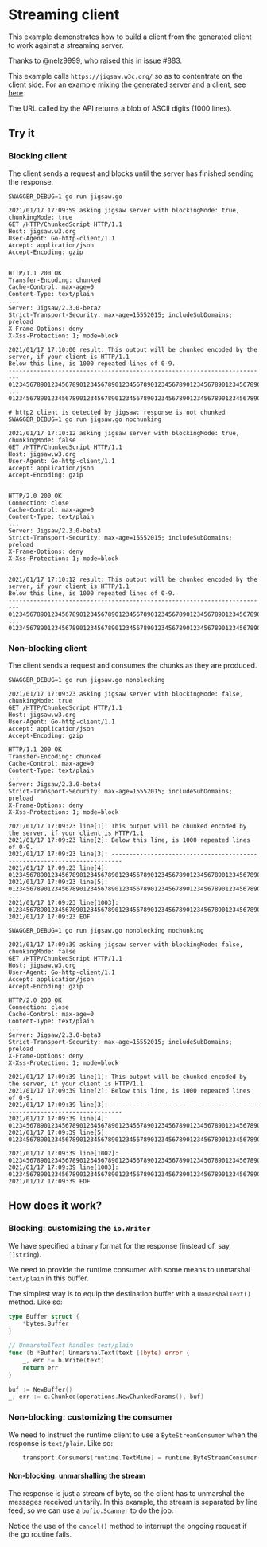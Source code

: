 # Streaming client

This example demonstrates how to build a client from the generated client
to work against a streaming server.

Thanks to @nelz9999, who raised this in issue #883.


This example calls `https://jigsaw.w3c.org/` so as to contentrate on the client
side. For an example mixing the generated server and a client, see [here](../streaming-server/README.md).

The URL called by the API returns a blob of ASCII digits (1000 lines).

## Try it

### Blocking client

The client sends a request and blocks until the server has finished sending the response.

```
SWAGGER_DEBUG=1 go run jigsaw.go

2021/01/17 17:09:59 asking jigsaw server with blockingMode: true, chunkingMode: true
GET /HTTP/ChunkedScript HTTP/1.1
Host: jigsaw.w3.org
User-Agent: Go-http-client/1.1
Accept: application/json
Accept-Encoding: gzip


HTTP/1.1 200 OK
Transfer-Encoding: chunked
Cache-Control: max-age=0
Content-Type: text/plain
...
Server: Jigsaw/2.3.0-beta2
Strict-Transport-Security: max-age=15552015; includeSubDomains; preload
X-Frame-Options: deny
X-Xss-Protection: 1; mode=block

2021/01/17 17:10:00 result: This output will be chunked encoded by the server, if your client is HTTP/1.1
Below this line, is 1000 repeated lines of 0-9.
-------------------------------------------------------------------------
01234567890123456789012345678901234567890123456789012345678901234567890
...
01234567890123456789012345678901234567890123456789012345678901234567890
```

```
# http2 client is detected by jigsaw: response is not chunked
SWAGGER_DEBUG=1 go run jigsaw.go nochunking

2021/01/17 17:10:12 asking jigsaw server with blockingMode: true, chunkingMode: false
GET /HTTP/ChunkedScript HTTP/1.1
Host: jigsaw.w3.org
User-Agent: Go-http-client/1.1
Accept: application/json
Accept-Encoding: gzip


HTTP/2.0 200 OK
Connection: close
Cache-Control: max-age=0
Content-Type: text/plain
...
Server: Jigsaw/2.3.0-beta3
Strict-Transport-Security: max-age=15552015; includeSubDomains; preload
X-Frame-Options: deny
X-Xss-Protection: 1; mode=block
...

2021/01/17 17:10:12 result: This output will be chunked encoded by the server, if your client is HTTP/1.1
Below this line, is 1000 repeated lines of 0-9.
-------------------------------------------------------------------------
01234567890123456789012345678901234567890123456789012345678901234567890
...
01234567890123456789012345678901234567890123456789012345678901234567890
```

### Non-blocking client

The client sends a request and consumes the chunks as they are produced.

```
SWAGGER_DEBUG=1 go run jigsaw.go nonblocking

2021/01/17 17:09:23 asking jigsaw server with blockingMode: false, chunkingMode: true
GET /HTTP/ChunkedScript HTTP/1.1
Host: jigsaw.w3.org
User-Agent: Go-http-client/1.1
Accept: application/json
Accept-Encoding: gzip

HTTP/1.1 200 OK
Transfer-Encoding: chunked
Cache-Control: max-age=0
Content-Type: text/plain
...
Server: Jigsaw/2.3.0-beta4
Strict-Transport-Security: max-age=15552015; includeSubDomains; preload
X-Frame-Options: deny
X-Xss-Protection: 1; mode=block

2021/01/17 17:09:23 line[1]: This output will be chunked encoded by the server, if your client is HTTP/1.1
2021/01/17 17:09:23 line[2]: Below this line, is 1000 repeated lines of 0-9.
2021/01/17 17:09:23 line[3]: -------------------------------------------------------------------------
2021/01/17 17:09:23 line[4]: 01234567890123456789012345678901234567890123456789012345678901234567890
2021/01/17 17:09:23 line[5]: 01234567890123456789012345678901234567890123456789012345678901234567890
...
2021/01/17 17:09:23 line[1003]: 01234567890123456789012345678901234567890123456789012345678901234567890
2021/01/17 17:09:23 EOF
```

```
SWAGGER_DEBUG=1 go run jigsaw.go nonblocking nochunking

2021/01/17 17:09:39 asking jigsaw server with blockingMode: false, chunkingMode: false
GET /HTTP/ChunkedScript HTTP/1.1
Host: jigsaw.w3.org
User-Agent: Go-http-client/1.1
Accept: application/json
Accept-Encoding: gzip

HTTP/2.0 200 OK
Connection: close
Cache-Control: max-age=0
Content-Type: text/plain
...
Server: Jigsaw/2.3.0-beta3
Strict-Transport-Security: max-age=15552015; includeSubDomains; preload
X-Frame-Options: deny
X-Xss-Protection: 1; mode=block

2021/01/17 17:09:39 line[1]: This output will be chunked encoded by the server, if your client is HTTP/1.1
2021/01/17 17:09:39 line[2]: Below this line, is 1000 repeated lines of 0-9.
2021/01/17 17:09:39 line[3]: -------------------------------------------------------------------------
2021/01/17 17:09:39 line[4]: 01234567890123456789012345678901234567890123456789012345678901234567890
2021/01/17 17:09:39 line[5]: 01234567890123456789012345678901234567890123456789012345678901234567890
...
2021/01/17 17:09:39 line[1002]: 01234567890123456789012345678901234567890123456789012345678901234567890
2021/01/17 17:09:39 line[1003]: 01234567890123456789012345678901234567890123456789012345678901234567890
2021/01/17 17:09:39 EOF
```

## How does it work?

### Blocking: customizing the `io.Writer`

We have specified a `binary` format for the response (instead of, say, `[]string`).

We need to provide the runtime consumer with some means to unmarshal `text/plain` in this buffer.

The simplest way is to equip the destination buffer with a `UnmarshalText()` method. Like so:
```go
type Buffer struct {
	*bytes.Buffer
}

// UnmarshalText handles text/plain
func (b *Buffer) UnmarshalText(text []byte) error {
	_, err := b.Write(text)
	return err
}

buf := NewBuffer()
_, err := c.Chunked(operations.NewChunkedParams(), buf)
```

### Non-blocking: customizing the consumer

We need to instruct the runtime client to use a `ByteStreamConsumer` when the response is `text/plain`.
Like so:

```go
	transport.Consumers[runtime.TextMime] = runtime.ByteStreamConsumer()
```

#### Non-blocking: unmarshalling the stream

The response is just a stream of byte, so the client has to unmarshal the messages received unitarily.
In this example, the stream is separated by line feed, so we can use a `bufio.Scanner` to do the job.

Notice the use of the `cancel()` method to interrupt the ongoing request if the go routine fails.
